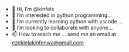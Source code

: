 - 👋 Hi, I’m @kinfels
- 👀 I’m interested in python programming...
- 🌱 I’m currently learning python with vscode ...
- 💞️ I’m looking to collaborate with anyone...
- 📫 How to reach me ...
send me an email at ezekielakinfenwa@gmail.com
<!---
kinfels/kinfels is a ✨ special ✨ repository because its `README.md` (this file) appears on your GitHub profile.
You can click the Preview link to take a look at your changes.
--->
